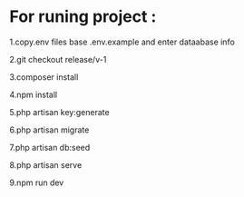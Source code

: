 # For runing project :

1.copy.env files base .env.example and enter dataabase info

2.git checkout release/v-1  

3.composer install

4.npm install

5.php artisan key:generate

6.php artisan migrate

7.php artisan db:seed

8.php artisan serve

9.npm run dev
